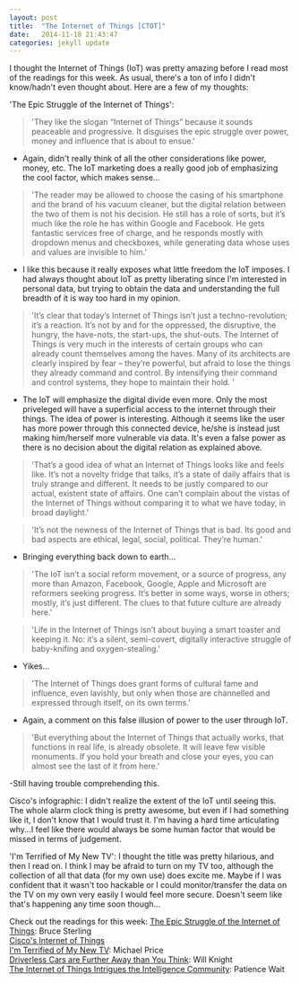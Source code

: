 ```yaml
---
layout: post
title:  "The Internet of Things [CTOT]"
date:   2014-11-18 21:43:47
categories: jekyll update
---
```

I thought the Internet of Things (IoT) was pretty amazing before I read most of the readings for this week. As usual, there's a ton of info I didn't know/hadn't even thought about. Here are a few of my thoughts:

'The Epic Struggle of the Internet of Things':
>'They like the slogan “Internet of Things” because it sounds peaceable and progressive. It disguises the epic struggle over power, money and influence that is about to ensue.'

- Again, didn't really think of all the other considerations like power, money, etc. The IoT marketing does a really good job of emphasizing the cool factor, which makes sense...

>'The reader may be allowed to choose the casing of his smartphone and the brand of his vacuum cleaner, but the digital relation between the two of them is not his decision. He still has a role of sorts, but it’s much like the role he has within Google and Facebook. He gets fantastic services free of charge, and he responds mostly with dropdown menus and checkboxes, while generating data whose uses and values are invisible to him.'

- I like this because it really exposes what little freedom the IoT imposes. I had always thought about IoT as pretty liberating since I'm interested in personal data, but trying to obtain the data and understanding the full breadth of it is way too hard in my opinion.


>'It’s clear that today’s Internet of Things isn’t just a techno-revolution; it’s a reaction. It’s not by and for the oppressed, the disruptive, the hungry, the have-nots, the start-ups, the shut-outs. The Internet of Things is very much in the interests of certain groups who can already count themselves among the haves. Many of its architects are clearly inspired by fear – they’re powerful, but afraid to lose the things they already command and control. By intensifying their command and control systems, they hope to maintain their hold. '

- The IoT will emphasize the digital divide even more. Only the most priveleged will have a superficial access to the internet through their things. The idea of power is interesting. Although it seems like the user has more power through this connected device, he/she is instead just making him/herself more vulnerable via data. It's even a false power as there is no decision about the digital relation as explained above.

>'That’s a good idea of what an Internet of Things looks like and feels like. It’s not a novelty fridge that talks, it’s a state of daily affairs that is truly strange and different. It needs to be justly compared to our actual, existent state of affairs. One can’t complain about the vistas of the Internet of Things without comparing it to what we have today, in broad daylight.'


>'It’s not the newness of the Internet of Things that is bad. Its good and bad aspects are ethical, legal, social, political. They’re human.'

- Bringing everything back down to earth...

>'The IoT isn’t a social reform movement, or a source of progress, any more than Amazon, Facebook, Google, Apple and Microsoft are reformers seeking progress. It’s better in some ways, worse in others; mostly, it’s just different. The clues to that future culture are already here.'

>'Life in the Internet of Things isn’t about buying a smart toaster and keeping it. No: it’s a silent, semi-covert, digitally interactive struggle of baby-knifing and oxygen-stealing.'

- Yikes...

>'The Internet of Things does grant forms of cultural fame and influence, even lavishly, but only when those are channelled and expressed through itself, on its own terms.'

- Again, a comment on this false illusion of power to the user through IoT.

>'But everything about the Internet of Things that actually works, that functions in real life, is already obsolete. It will leave few visible monuments. If you hold your breath and close your eyes, you can almost see the last of it from here.'

-Still having trouble comprehending this.

Cisco's infographic:
I didn't realize the extent of the IoT until seeing this. The whole alarm clock thing is pretty awesome, but even if I had something like it, I don't know that I would trust it. I'm having a hard time articulating why...I feel like there would always be some human factor that would be missed in terms of judgement. 

'I'm Terrified of My New TV': 
I thought the title was pretty hilarious, and then I read on. I think I may be afraid to turn on my TV too, although the collection of all that data (for my own use) does excite me. Maybe if I was confident that it wasn't too hackable or I could monitor/transfer the data on the TV on my own very easily I would feel more secure. Doesn't seem like that's happening any time soon though...

Check out the readings for this week:
[The Epic Struggle of the Internet of Things](http://www.strelka.com/en/press/books/the-epic-struggle-for-the-internet-of-things): Bruce Sterling  
[Cisco's Internet of Things](http://share.cisco.com/internet-of-things.html)  
[I'm Terrified of My New TV](http://www.brennancenter.org/analysis/im-terrified-my-new-tv-why-im-scared-turn-thing#): Michael Price  
[Driverless Cars are Further Away than You Think](http://www.technologyreview.com/featuredstory/520431/driverless-cars-are-further-away-than-you-think/): Will Knight  
[The Internet of Things Intrigues the Intelligence Community](http://www.informationweek.com/government/big-data-analytics/internet-of-things-intrigues-intelligence-community/d/d-id/1316025): Patience Wait

